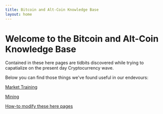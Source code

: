 ```yaml
---
title: Bitcoin and Alt-Coin Knowledge Base
layout: home
---
```


# Welcome to the Bitcoin and Alt-Coin Knowledge Base
 Contained in these here pages are tidbits discovered while trying to capatialize on the present day Cryptocurrency wave.

Below you can find those things we've found useful in our endevours:

[Market Training](https://loudbinary.github.io/bitcoin-knowledge-base/market-training.md)

[Mining](https://loudbinary.github.io/bitcoin-knowledge-base/mining.md)

[How-to modify these here pages](https://loudbinary.github.io/bitcoin-knowledge-base/modify-kb.md)